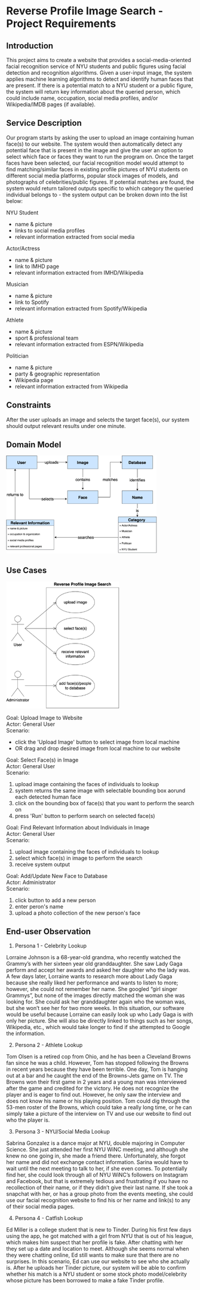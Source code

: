 # Reverse Profile Image Search - Project Requirements

## Introduction
This project aims to create a website that provides a social-media-oriented facial recognition service of NYU students and public figures using facial detection and recognition algorithms. Given a user-input image, the system applies machine learning algorithms to detect and identify human faces that are present. If there is a potential match to a NYU student or a public figure, the system will return key information about the queried person, which could include name, occupation, social media profiles, and/or Wikipedia/IMDB pages (if available).


## Service Description
Our program starts by asking the user to upload an image containing human face(s) to our website. The system would then automatically detect any potential face that is present in the image and give the user an option to select which face or faces they want to run the program on. Once the target faces have been selected, our facial recognition model would attempt to find matching/similar faces in existing profile pictures of NYU students on different social media platforms, popular stock images of models, and photographs of celebrities/public figures. If potential matches are found, the system would return tailored outputs specific to which category the queried individual belongs to - the system output can be broken down into the list below:


NYU Student
 - name & picture
 - links to social media profiles
 - relevant information extracted from social media
 
Actor/Actress
 - name & picture
 - link to IMHD page
 - relevant information extracted from IMHD/Wikipedia

Musician
 - name & picture
 - link to Spotify
 - relevant information extracted from Spotify/Wikipedia
 
Athlete
 - name & picture
 - sport & professional team
 - relevant information extracted from ESPN/Wikipedia
 
Politician
 - name & picture
 - party & geographic representation
 - Wikipedia page
 - relevant information extracted from Wikipedia

## Constraints
After the user uploads an image and selects the target face(s), our system should output relevant results under one minute.


## Domain Model
<img src="https://github.com/nyu-software-engineering/profile-photo-lookup/blob/master/asset/domain_model.png" width="80%">


## Use Cases
<img src="https://github.com/nyu-software-engineering/profile-photo-lookup/blob/master/asset/use_cases.png" width="60%">


Goal: Upload Image to Website <br />
Actor: General User <br />
Scenario:
 - click the 'Upload Image' button to select image from local machine
 - OR drag and drop desired image from local machine to our website
 

Goal: Select Face(s) in Image <br />
Actor: General User <br />
Scenario:
 1. upload image containing the faces of individuals to lookup
 2. system returns the same image with selectable bounding box aorund each detected human face
 3. click on the bounding box of face(s) that you want to perform the search on
 4. press 'Run' button to perform search on selected face(s)


Goal: Find Relevant Information about Individuals in Image <br />
Actor: General User <br />
Scenario: 
 1. upload image containing the faces of individuals to lookup
 2. select which face(s) in image to perform the search
 3. receive system output
 
 
Goal: Add/Update New Face to Database <br />
Actor: Administrator <br />
Scenario: 
 1. click button to add a new person
 2. enter peron's name
 3. upload a photo collection of the new person's face


## End-user Observation
1. Persona 1 - Celebrity Lookup

Lorraine Johnson is a 68-year-old grandma, who recently watched the Grammy’s with her sixteen year old granddaughter. She saw Lady Gaga perform and accept her awards and asked her daughter who the lady was. A few days later, Lorraine wants to research more about Lady Gaga because she really liked her performance and wants to listen to more; however, she could not remember her name. She googled “girl singer Grammys”, but none of the images directly matched the woman she was looking for. She could ask her granddaughter again who the woman was, but she won’t see her for two more weeks. In this situation, our software would be useful because Lorraine can easily look up who Lady Gaga is with only her picture. She will also be directly linked to things such as her songs, Wikipedia, etc., which would take longer to find if she attempted to Google the information. 

2. Persona 2 - Athlete Lookup

Tom Olsen is a retired cop from Ohio, and he has been a Cleveland Browns fan since he was a child. However, Tom has stopped following the Browns in recent years because they have been terrible. One day, Tom is hanging out at a bar and he caught the end of the Browns-Jets game on TV. The Browns won their first game in 2 years and a young man was interviewed after the game and credited for the victory. He does not recognize the player and is eager to find out. However, he only saw the interview and does not know his name or his playing position. Tom could dig through the 53-men roster of the Browns, which could take a really long time, or he can simply take a picture of the interview on TV and use our website to find out who the player is. 

3. Persona 3 - NYU/Social Media Lookup

Sabrina Gonzalez is a dance major at NYU, double majoring in Computer Science. She just attended her first NYU WiNC meeting, and although she knew no one going in, she made a friend there. Unfortunately, she forgot her name and did not exchange contact information. Sarina would have to wait until the next meeting to talk to her, if she even comes. To potentially find her, she could look through all of NYU WiNC’s followers on Instagram and Facebook, but that is extremely tedious and frustrating if you have no recollection of their name, or if they didn’t give their last name. If she took a snapchat with her, or has a group photo from the events meeting, she could use our facial recognition website to find his or her name and link(s) to any of their social media pages.


4. Persona 4 - Catfish Lookup

Ed Miller is a college student that is new to Tinder. During his first few days using the app, he got matched with a girl from NYU that is out of his league, which makes him suspect that her profile is fake. After chatting with her they set up a date and location to meet. Although she seems normal when they were chatting online, Ed still wants to make sure that there are no surprises. In this scenario, Ed can use our website to see who she actually is. After he uploads her Tinder picture,  our system will be able to confirm whether his match is a NYU student or some stock photo model/celebrity whose picture has been borrowed to make a fake Tinder profile.
